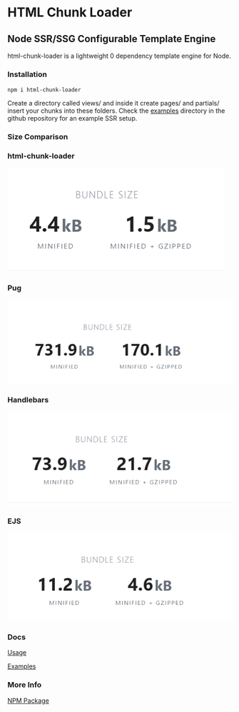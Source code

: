 # HTML Chunk Loader

## Node SSR/SSG Configurable Template Engine

html-chunk-loader is a lightweight 0 dependency template engine for Node. 

### Installation

    npm i html-chunk-loader

Create a directory called views/ and inside it create pages/ and partials/ insert your chunks into these folders. Check the [examples](https://github.com/abschill/html-chunk-loader/tree/master/examples) directory in the github repository for an example SSR setup.


### Size Comparison

### html-chunk-loader

![html-chunk-loader](https://github.com/abschill/html-chunk-loader/blob/master/docs/img/hcl.PNG?raw=true)

### Pug

![Pug](https://github.com/abschill/html-chunk-loader/blob/master/docs/img/pug.PNG?raw=true)

### Handlebars

![Handlebars](https://github.com/abschill/html-chunk-loader/blob/master/docs/img/hbs.PNG?raw=true) 

### EJS
![EJS](https://github.com/abschill/html-chunk-loader/blob/master/docs/img/ejs.PNG?raw=true)
### Docs
[Usage](https://github.com/abschill/html-chunk-loader/blob/master/docs/simple_static.md)

[Examples](https://github.com/abschill/html-chunk-loader/tree/master/examples)
### More Info
[NPM Package](https://www.npmjs.com/package/html-chunk-loader)